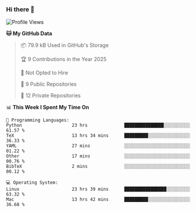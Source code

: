 ### Hi there 👋

<!--
**huayuan4396/huayuan4396** is a ✨ _special_ ✨ repository because its `README.md` (this file) appears on your GitHub profile.

Here are some ideas to get you started:

- 🔭 I’m currently working on ...
- 🌱 I’m currently learning ...
- 👯 I’m looking to collaborate on ...
- 🤔 I’m looking for help with ...
- 💬 Ask me about ...
- 📫 How to reach me: ...
- 😄 Pronouns: ...
- ⚡ Fun fact: ...
-->

<!--START_SECTION:waka-->
![Profile Views](http://img.shields.io/badge/Profile%20Views-0-blue)

**🐱 My GitHub Data** 

> 📦 79.9 kB Used in GitHub's Storage 
 > 
> 🏆 9 Contributions in the Year 2025
 > 
> 🚫 Not Opted to Hire
 > 
> 📜 9 Public Repositories 
 > 
> 🔑 12 Private Repositories 
 > 
📊 **This Week I Spent My Time On** 

```text
💬 Programming Languages: 
Python                   23 hrs              ███████████████░░░░░░░░░░   61.57 % 
TeX                      13 hrs 34 mins      █████████░░░░░░░░░░░░░░░░   36.33 % 
YAML                     27 mins             ░░░░░░░░░░░░░░░░░░░░░░░░░   01.22 % 
Other                    17 mins             ░░░░░░░░░░░░░░░░░░░░░░░░░   00.76 % 
BibTeX                   2 mins              ░░░░░░░░░░░░░░░░░░░░░░░░░   00.12 % 

💻 Operating System: 
Linux                    23 hrs 39 mins      ████████████████░░░░░░░░░   63.32 % 
Mac                      13 hrs 42 mins      █████████░░░░░░░░░░░░░░░░   36.68 % 
```


<!--END_SECTION:waka-->
